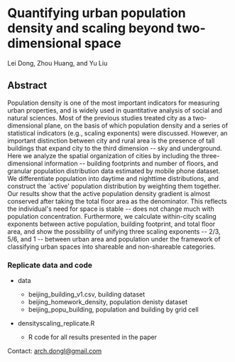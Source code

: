 # Quantifying urban population density and scaling beyond two-dimensional space

Lei Dong, Zhou Huang, and Yu Liu

## Abstract

Population density is one of the most important indicators for measuring urban properties, and is widely used in quantitative analysis of social and natural sciences. Most of the previous studies treated city as a two-dimensional plane, on the basis of which population density and a series of statistical indicators (e.g., scaling exponents) were discussed. However, an important distinction between city and rural area is the presence of tall buildings that expand city to the third dimension -- sky and underground. Here we analyze the spatial organization of cities by including the three-dimensional information -- building footprints and number of floors, and granular population distribution data estimated by mobile phone dataset. We differentiate population into daytime and nighttime distributions, and construct the `active' population distribution by weighting them together. Our results show that the active population density gradient is almost conserved after taking the total floor area as the denominator. This reflects the individual's need for space is stable -- does not change much with population concentration. Furthermore, we calculate within-city scaling exponents between active population, building footprint, and total floor area, and show the possibility of unifying three scaling exponents -- 2/3, 5/6, and 1 -- between urban area and population under the framework of classifying urban spaces into shareable and non-shareable categories.

### Replicate data and code

- data
    * beijing_building_v1.csv, building dataset
    * beijing_homework_density, population denisty dataset
    * beijing_popu_building, population and building by grid cell
    
- densityscaling_replicate.R
    * R code for all results presented in the paper
    
    
Contact: arch.dongl@gmail.com
